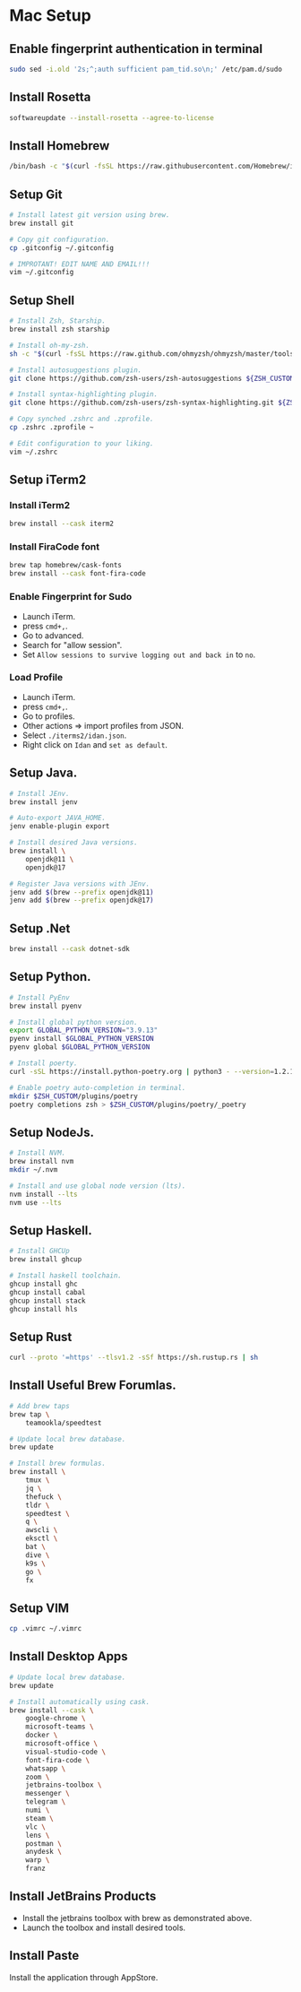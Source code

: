 # Mac Setup
## Enable fingerprint authentication in terminal
```bash
sudo sed -i.old '2s;^;auth sufficient pam_tid.so\n;' /etc/pam.d/sudo
```

## Install Rosetta
```bash
softwareupdate --install-rosetta --agree-to-license
``` 

## Install Homebrew
```bash
/bin/bash -c "$(curl -fsSL https://raw.githubusercontent.com/Homebrew/install/HEAD/install.sh)"
```

## Setup Git
```bash
# Install latest git version using brew.
brew install git

# Copy git configuration.
cp .gitconfig ~/.gitconfig

# IMPROTANT! EDIT NAME AND EMAIL!!!
vim ~/.gitconfig
```

## Setup Shell
```bash
# Install Zsh, Starship.
brew install zsh starship

# Install oh-my-zsh.
sh -c "$(curl -fsSL https://raw.github.com/ohmyzsh/ohmyzsh/master/tools/install.sh)"

# Install autosuggestions plugin.
git clone https://github.com/zsh-users/zsh-autosuggestions ${ZSH_CUSTOM:-~/.oh-my-zsh/custom}/plugins/zsh-autosuggestions

# Install syntax-highlighting plugin.
git clone https://github.com/zsh-users/zsh-syntax-highlighting.git ${ZSH_CUSTOM:-~/.oh-my-zsh/custom}/plugins/zsh-syntax-highlighting

# Copy synched .zshrc and .zprofile.
cp .zshrc .zprofile ~

# Edit configuration to your liking.
vim ~/.zshrc
```

## Setup iTerm2
### Install iTerm2
```bash
brew install --cask iterm2
```

### Install FiraCode font
```bash
brew tap homebrew/cask-fonts
brew install --cask font-fira-code
```

### Enable Fingerprint for Sudo
- Launch iTerm.
- press `cmd+,`.
- Go to advanced.
- Search for "allow session".
- Set `Allow sessions to survive logging out and back in` to `no`.

### Load Profile
- Launch iTerm.
- press `cmd+,`. 
- Go to profiles.
- Other actions => import profiles from JSON.
- Select `./iterms2/idan.json`.
- Right click on `Idan` and `set as default`.

## Setup Java.
```bash
# Install JEnv.
brew install jenv 

# Auto-export JAVA_HOME.
jenv enable-plugin export

# Install desired Java versions.
brew install \
    openjdk@11 \
    openjdk@17

# Register Java versions with JEnv.
jenv add $(brew --prefix openjdk@11)
jenv add $(brew --prefix openjdk@17)
```

## Setup .Net
```bash
brew install --cask dotnet-sdk
```

## Setup Python.
```bash
# Install PyEnv
brew install pyenv

# Install global python version.
export GLOBAL_PYTHON_VERSION="3.9.13"
pyenv install $GLOBAL_PYTHON_VERSION
pyenv global $GLOBAL_PYTHON_VERSION

# Install poerty.
curl -sSL https://install.python-poetry.org | python3 - --version=1.2.1

# Enable poetry auto-completion in terminal.
mkdir $ZSH_CUSTOM/plugins/poetry
poetry completions zsh > $ZSH_CUSTOM/plugins/poetry/_poetry
```

## Setup NodeJs.
```bash
# Install NVM.
brew install nvm
mkdir ~/.nvm

# Install and use global node version (lts).
nvm install --lts
nvm use --lts
```

## Setup Haskell.
```bash
# Install GHCUp
brew install ghcup

# Install haskell toolchain.
ghcup install ghc
ghcup install cabal
ghcup install stack
ghcup install hls
```

## Setup Rust
```bash
curl --proto '=https' --tlsv1.2 -sSf https://sh.rustup.rs | sh
```

## Install Useful Brew Forumlas.
```bash
# Add brew taps
brew tap \
    teamookla/speedtest

# Update local brew database.
brew update

# Install brew formulas.
brew install \
    tmux \
    jq \
    thefuck \
    tldr \
    speedtest \
    q \
    awscli \
    eksctl \
    bat \
    dive \
    k9s \
    go \
    fx
```

## Setup VIM
```bash
cp .vimrc ~/.vimrc
```

## Install Desktop Apps
```bash
# Update local brew database.
brew update

# Install automatically using cask.
brew install --cask \
    google-chrome \
    microsoft-teams \
    docker \
    microsoft-office \
    visual-studio-code \
    font-fira-code \
    whatsapp \
    zoom \
    jetbrains-toolbox \
    messenger \
    telegram \
    numi \
    steam \
    vlc \
    lens \
    postman \
    anydesk \
    warp \
    franz
```

## Install JetBrains Products
- Install the jetbrains toolbox with brew as demonstrated above.
- Launch the toolbox and install desired tools.

## Install Paste
Install the application through AppStore.
